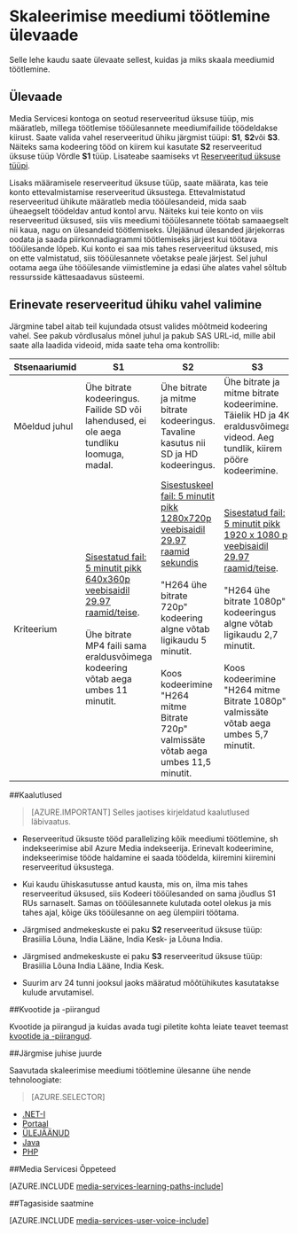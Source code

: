 <properties
    pageTitle="Meediumi töötlemine ülevaade skaleerimist | Microsoft Azure'i"
    description="See teema on skaleerimise meediumi töötlemine Azure Media Servicesi ülevaade."
    services="media-services"
    documentationCenter=""
    authors="juliako"
    manager="erikre"
    editor=""/>

<tags
    ms.service="media-services"
    ms.workload="media"
    ms.tgt_pltfrm="na"
    ms.devlang="na"
    ms.topic="article"
    ms.date="08/29/2016"
    ms.author="juliako"/>


# <a name="scaling-media-processing-overview"></a>Skaleerimise meediumi töötlemine ülevaade

Selle lehe kaudu saate ülevaate sellest, kuidas ja miks skaala meediumid töötlemine. 

## <a name="overview"></a>Ülevaade

Media Servicesi kontoga on seotud reserveeritud üksuse tüüp, mis määratleb, millega töötlemise tööülesannete meediumifailide töödeldakse kiirust. Saate valida vahel reserveeritud ühiku järgmist tüüpi: **S1**, **S2**või **S3**. Näiteks sama kodeering tööd on kiirem kui kasutate **S2** reserveeritud üksuse tüüp Võrdle **S1** tüüp. Lisateabe saamiseks vt [Reserveeritud üksuse tüüpi](https://azure.microsoft.com/blog/high-speed-encoding-with-azure-media-services/).

Lisaks määramisele reserveeritud üksuse tüüp, saate määrata, kas teie konto ettevalmistamise reserveeritud üksustega. Ettevalmistatud reserveeritud ühikute määratleb media tööülesandeid, mida saab üheaegselt töödeldav antud kontol arvu. Näiteks kui teie konto on viis reserveeritud üksused, siis viis meediumi tööülesannete töötab samaaegselt nii kaua, nagu on ülesandeid töötlemiseks. Ülejäänud ülesanded järjekorras oodata ja saada piirkonnadiagrammi töötlemiseks järjest kui töötava tööülesande lõpeb. Kui konto ei saa mis tahes reserveeritud üksused, mis on ette valmistatud, siis tööülesannete võetakse peale järjest. Sel juhul ootama aega ühe tööülesande viimistlemine ja edasi ühe alates vahel sõltub ressursside kättesaadavus süsteemi.

## <a name="choosing-between-different-reserved-unit-types"></a>Erinevate reserveeritud ühiku vahel valimine

Järgmine tabel aitab teil kujundada otsust valides mõõtmeid kodeering vahel. See pakub võrdlusalus mõnel juhul ja pakub SAS URL-id, mille abil saate alla laadida videoid, mida saate teha oma kontrollib:

Stsenaariumid|**S1**|**S2**|**S3**|
----------|------------|----------|------------
Mõeldud juhul| Ühe bitrate kodeeringus. <br/>Failide SD või lahendused, ei ole aega tundliku loomuga, madal.|Ühe bitrate ja mitme bitrate kodeeringus.<br/>Tavaline kasutus nii SD ja HD kodeeringus. |Ühe bitrate ja mitme bitrate kodeerimine.<br/>Täielik HD ja 4K eraldusvõimega videod. Aeg tundlik, kiirem pööre kodeerimine. 
Kriteerium|[Sisestatud fail: 5 minutit pikk 640x360p veebisaidil 29.97 raamid/teise](https://wamspartners.blob.core.windows.net/for-long-term-share/Whistler_5min_360p30.mp4?sr=c&si=AzureDotComReadOnly&sig=OY0TZ%2BP2jLK7vmcQsCTAWl33GIVCu67I02pgarkCTNw%3D).<br/><br/>Ühe bitrate MP4 faili sama eraldusvõimega kodeering võtab aega umbes 11 minutit.|[Sisestuskeel fail: 5 minutit pikk 1280x720p veebisaidil 29.97 raamid sekundis](https://wamspartners.blob.core.windows.net/for-long-term-share/Whistler_5min_720p30.mp4?sr=c&si=AzureDotComReadOnly&sig=OY0TZ%2BP2jLK7vmcQsCTAWl33GIVCu67I02pgarkCTNw%3D)<br/><br/>"H264 ühe bitrate 720p" kodeering algne võtab ligikaudu 5 minutit.<br/><br/>Koos kodeerimine "H264 mitme Bitrate 720p" valmissäte võtab aega umbes 11,5 minutit.|[Sisestatud fail: 5 minutit pikk 1920 x 1080 p veebisaidil 29.97 raamid/teise](https://wamspartners.blob.core.windows.net/for-long-term-share/Whistler_5min_1080p30.mp4?sr=c&si=AzureDotComReadOnly&sig=OY0TZ%2BP2jLK7vmcQsCTAWl33GIVCu67I02pgarkCTNw%3D). <br/><br/>"H264 ühe bitrate 1080p" kodeeringus algne võtab ligikaudu 2,7 minutit.<br/><br/>Koos kodeerimine "H264 mitme Bitrate 1080p" valmissäte võtab aega umbes 5,7 minutit.

##<a name="considerations"></a>Kaalutlused

>[AZURE.IMPORTANT] Selles jaotises kirjeldatud kaalutlused läbivaatus.  

- Reserveeritud üksuste tööd parallelizing kõik meediumi töötlemine, sh indekseerimise abil Azure Media indekseerija.  Erinevalt kodeerimine, indekseerimise tööde haldamine ei saada töödelda, kiiremini kiiremini reserveeritud üksustega.

- Kui kaudu ühiskasutusse antud kausta, mis on, ilma mis tahes reserveeritud üksused, siis Kodeeri tööülesanded on sama jõudlus S1 RUs sarnaselt. Samas on tööülesannete kulutada ootel olekus ja mis tahes ajal, kõige üks tööülesanne on aeg ülempiiri töötama.

- Järgmised andmekeskuste ei paku **S2** reserveeritud üksuse tüüp: Brasiilia Lõuna, India Lääne, India Kesk- ja Lõuna India.

- Järgmised andmekeskuste ei paku **S3** reserveeritud üksuse tüüp: Brasiilia Lõuna India Lääne, India Kesk.

- Suurim arv 24 tunni jooksul jaoks määratud mõõtühikutes kasutatakse kulude arvutamisel.


##<a name="quotas-and-limitations"></a>Kvootide ja -piirangud

Kvootide ja piirangud ja kuidas avada tugi piletite kohta leiate teavet teemast [kvootide ja -piirangud](media-services-quotas-and-limitations.md).

##<a name="next-step"></a>Järgmise juhise juurde

Saavutada skaleerimise meediumi töötlemine ülesanne ühe nende tehnoloogiate: 

> [AZURE.SELECTOR]
- [.NET-I](media-services-dotnet-encoding-units.md)
- [Portaal](media-services-portal-scale-media-processing.md)
- [ÜLEJÄÄNUD](https://msdn.microsoft.com/library/azure/dn859236.aspx)
- [Java](https://github.com/southworkscom/azure-sdk-for-media-services-java-samples)
- [PHP](https://github.com/Azure/azure-sdk-for-php/tree/master/examples/MediaServices)

##<a name="media-services-learning-paths"></a>Media Servicesi Õppeteed

[AZURE.INCLUDE [media-services-learning-paths-include](../../includes/media-services-learning-paths-include.md)]

##<a name="provide-feedback"></a>Tagasiside saatmine

[AZURE.INCLUDE [media-services-user-voice-include](../../includes/media-services-user-voice-include.md)]
